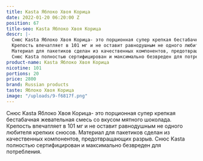 ```yaml
---
title: Kasta Яблоко Хвоя Корица
date: 2022-01-20 06:20:00 Z
position: 67
title-seo: Kasta Яблоко Хвоя Корица
descr: |-
  Снюс Kasta Яблоко Хвоя Корица- это порционная супер крепкая бестабачная жевательная смесь со вкусом мятного шоколада.
  Крепость впечатляет в 101 мг и не оставит равнодушным не одного любителя крепких снюсов.
  Материал для пакетиков сделан из качественных компонентов, предотвращающих разрыв.
  Снюс Kasta полностью сертифицирован и максимально безвреден для потребления.
product-name: Kasta Яблоко Хвоя Корица
nicotine: 101
portions: 20
price: 2800
brand: Russian products
taste: Яблоко Хвоя Корица
image: "/uploads/9-f6817f.png"
---
```


Снюс Kasta Яблоко Хвоя Корица- это порционная супер крепкая бестабачная жевательная смесь со вкусом мятного шоколада.
Крепость впечатляет в 101 мг и не оставит равнодушным не одного любителя крепких снюсов.
Материал для пакетиков сделан из качественных компонентов, предотвращающих разрыв.
Снюс Kasta полностью сертифицирован и максимально безвреден для потребления.
